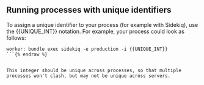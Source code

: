 <!-- usedin: [ _rails/deployment] - post: -->


## Running processes with unique identifiers

To assign a unique identifier to your process (for example with Sidekiq), use the 
&#123;&#123;UNIQUE_INT&#125;&#125;
 notation. For example, your process could look as follows:


```{% raw %}
worker: bundle exec sidekiq -e production -i {{UNIQUE_INT}}
```{% endraw %}


This integer should be unique across processes, so that multiple processes won't clash, but may not be unique across servers.

